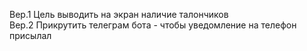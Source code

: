 Вер.1
Цель выводить на экран наличие талончиков<br>
Вер.2
Прикрутить телеграм бота - чтобы уведомление на телефон присылал
